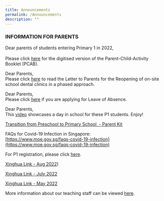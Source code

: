 ```yaml
---
title: Announcements
permalink: /Announcements
description: ""
---
```

### INFORMATION FOR PARENTS

  

Dear parents of students entering Primary 1 in 2022,  
   
Please click [here]() for the digitised version of the Parent-Child-Activity Booklet (PCAB).  
  
Dear Parents,  
Please click [here](/files/Parents/Letters%20to%20Parents%20%20%20Xinghua/06%2007%2021%20%20Phase3HA%20reopening%20of%20school%20dental%20clinics%20Letter%20to%20Primary%20Parents.pdf) to read the Letter to Parents for the Reopening of on-site school dental clinics in a phased approach.  
  
Dear Parents,  
Please click [here](https://form.gov.sg/60bf165946dcc80011856bf5) if you are applying for Leave of Absence.  
  
Dear Parents,   
This [video](https://xinghuapri.moe.edu.sg/others/p1-virtual-tour-2021) showcases a day in school for these P1 students. Enjoy!   
  
[Transition from Preschool to Primary School  - Parent Kit](/files/Announcements/Parent%20Kit%20-%20Preschool%20to%20Primary%20School%20Transition.pdf)
  
FAQs for Covid-19 Infection in Singapore:   
[https://www.moe.gov.sg/faqs-covid-19-infection](https://www.moe.gov.sg/faqs-covid-19-infection)  
  
For P1 registration, please click [here](https://www.moe.gov.sg/primary/p1-registration).  
  
[Xinghua Link - Aug 2022](/files/Parents/Letters%20to%20Parents%20%20%20Xinghua/XH%20Link_August%202022.pdf))  
  
[Xinghua Link - July 2022](/files/Parents/Letters%20to%20Parents%20%20%20Xinghua/XH%20Link_July%202022.pdf) 
  
[Xinghua Link - May 2022](/files/Parents/Letters%20to%20Parents%20%20%20Xinghua/XINGHUA%20LINK%20MAY%202022.pdf)

More information about our teaching staff can be viewed [here](https://xinghuapri.moe.edu.sg/staff/teachers).